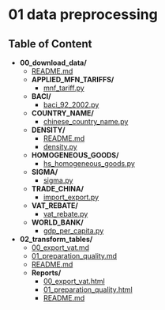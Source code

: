 
# 01 data preprocessing



## Table of Content

 - **00_download_data/**
   - [README.md](https://github.com/thomaspernet/VAT_rebate_quality_china/tree/master/01_data_preprocessing/00_download_data/README.md)
   - **APPLIED_MFN_TARIFFS/**
     - [mnf_tariff.py](https://github.com/thomaspernet/VAT_rebate_quality_china/tree/master/01_data_preprocessing/00_download_data/APPLIED_MFN_TARIFFS/mnf_tariff.py)
   - **BACI/**
     - [baci_92_2002.py](https://github.com/thomaspernet/VAT_rebate_quality_china/tree/master/01_data_preprocessing/00_download_data/BACI/baci_92_2002.py)
   - **COUNTRY_NAME/**
     - [chinese_country_name.py](https://github.com/thomaspernet/VAT_rebate_quality_china/tree/master/01_data_preprocessing/00_download_data/COUNTRY_NAME/chinese_country_name.py)
   - **DENSITY/**
     - [README.md](https://github.com/thomaspernet/VAT_rebate_quality_china/tree/master/01_data_preprocessing/00_download_data/DENSITY/README.md)
     - [density.py](https://github.com/thomaspernet/VAT_rebate_quality_china/tree/master/01_data_preprocessing/00_download_data/DENSITY/density.py)
   - **HOMOGENEOUS_GOODS/**
     - [hs_homogeneous_goods.py](https://github.com/thomaspernet/VAT_rebate_quality_china/tree/master/01_data_preprocessing/00_download_data/HOMOGENEOUS_GOODS/hs_homogeneous_goods.py)
   - **SIGMA/**
     - [sigma.py](https://github.com/thomaspernet/VAT_rebate_quality_china/tree/master/01_data_preprocessing/00_download_data/SIGMA/sigma.py)
   - **TRADE_CHINA/**
     - [import_export.py](https://github.com/thomaspernet/VAT_rebate_quality_china/tree/master/01_data_preprocessing/00_download_data/TRADE_CHINA/import_export.py)
   - **VAT_REBATE/**
     - [vat_rebate.py](https://github.com/thomaspernet/VAT_rebate_quality_china/tree/master/01_data_preprocessing/00_download_data/VAT_REBATE/vat_rebate.py)
   - **WORLD_BANK/**
     - [gdp_per_capita.py](https://github.com/thomaspernet/VAT_rebate_quality_china/tree/master/01_data_preprocessing/00_download_data/WORLD_BANK/gdp_per_capita.py)
 - **02_transform_tables/**
   - [00_export_vat.md](https://github.com/thomaspernet/VAT_rebate_quality_china/tree/master/01_data_preprocessing/02_transform_tables/00_export_vat.md)
   - [01_preparation_quality.md](https://github.com/thomaspernet/VAT_rebate_quality_china/tree/master/01_data_preprocessing/02_transform_tables/01_preparation_quality.md)
   - [README.md](https://github.com/thomaspernet/VAT_rebate_quality_china/tree/master/01_data_preprocessing/02_transform_tables/README.md)
   - **Reports/**
     - [00_export_vat.html](https://htmlpreview.github.io/?https://github.com/thomaspernet/VAT_rebate_quality_china/blob/master/01_data_preprocessing/02_transform_tables/Reports/00_export_vat.html)
     - [01_preparation_quality.html](https://htmlpreview.github.io/?https://github.com/thomaspernet/VAT_rebate_quality_china/blob/master/01_data_preprocessing/02_transform_tables/Reports/01_preparation_quality.html)
     - [README.md](https://github.com/thomaspernet/VAT_rebate_quality_china/tree/master/01_data_preprocessing/02_transform_tables/Reports/README.md)
